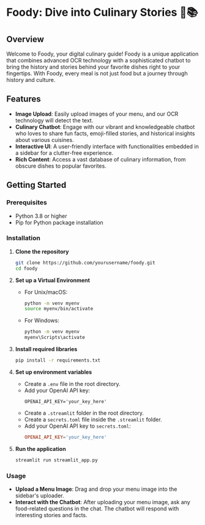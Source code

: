 # Foody: Dive into Culinary Stories 🍲📚

## Overview
Welcome to Foody, your digital culinary guide! Foody is a unique application that combines advanced OCR technology with a sophisticated chatbot to bring the history and stories behind your favorite dishes right to your fingertips. With Foody, every meal is not just food but a journey through history and culture.

## Features
- **Image Upload**: Easily upload images of your menu, and our OCR technology will detect the text.
- **Culinary Chatbot**: Engage with our vibrant and knowledgeable chatbot who loves to share fun facts, emoji-filled stories, and historical insights about various cuisines.
- **Interactive UI**: A user-friendly interface with functionalities embedded in a sidebar for a clutter-free experience.
- **Rich Content**: Access a vast database of culinary information, from obscure dishes to popular favorites.

## Getting Started

### Prerequisites
- Python 3.8 or higher
- Pip for Python package installation

### Installation

1. **Clone the repository**
   ```bash
   git clone https://github.com/yourusername/foody.git
   cd foody
   ```

2. **Set up a Virtual Environment**
   - For Unix/macOS:
     ```bash
     python -m venv myenv
     source myenv/bin/activate
     ```
   - For Windows:
     ```cmd
     python -m venv myenv
     myenv\Scripts\activate
     ```

3. **Install required libraries**
   ```bash
   pip install -r requirements.txt
   ```

4. **Set up environment variables**
   - Create a `.env` file in the root directory.
   - Add your OpenAI API key:
     ```
     OPENAI_API_KEY='your_key_here'
     ```
   - Create a `.streamlit` folder in the root directory.
   - Create a `secrets.toml` file inside the `.streamlit` folder.
   - Add your OpenAI API key to `secrets.toml`:
     ```toml
     OPENAI_API_KEY='your_key_here'
     ```

5. **Run the application**
   ```bash
   streamlit run streamlit_app.py
   ```

### Usage
- **Upload a Menu Image**: Drag and drop your menu image into the sidebar's uploader.
- **Interact with the Chatbot**: After uploading your menu image, ask any food-related questions in the chat. The chatbot will respond with interesting stories and facts.

